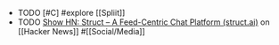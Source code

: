 - TODO [#C] #explore [[Spliit]]
- TODO [Show HN: Struct – A Feed-Centric Chat Platform (struct.ai)](https://news.ycombinator.com/item?id=39557188) on [[Hacker News]] #[[Social/Media]]
